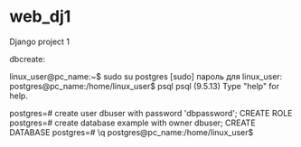# web_dj1
Django project 1

dbcreate:

linux_user@pc_name:~$ sudo su postgres
[sudo] пароль для linux_user: 
postgres@pc_name:/home/linux_user$ psql
psql (9.5.13)
Type "help" for help.

postgres=# create user dbuser with password 'dbpassword';
CREATE ROLE
postgres=# create database example with owner dbuser;
CREATE DATABASE
postgres=# \q
postgres@pc_name:/home/linux_user$ 
